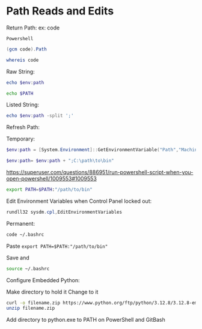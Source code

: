 # Path Reads and Edits

Return Path:
ex: code

````
Powershell
````
```PowerShell
(gcm code).Path
```

```bash
whereis code
```

Raw String:

```PowerShell
echo $env:path
```

```bash
echo $PATH
```

Listed String:

```PowerShell
echo $env:path -split ';'
```

Refresh Path:

Temporary:

```PowerShell
$env:path = [System.Environment]::GetEnvironmentVariable("Path","Machine") + ";" + [System.Environment]::GetEnvironmentVariable("Path","User")
```

```PowerShell
$env:path= $env:path + ";C:\path\to\bin"
```

https://superuser.com/questions/886951/run-powershell-script-when-you-open-powershell/1009553#1009553

```bash
export PATH=$PATH:"/path/to/bin"
```

Edit Environment Variables when Control Panel locked out:

```PowerShell
rundll32 sysdm.cpl,EditEnvironmentVariables
```

Permanent:

```bash
code ~/.bashrc
```

Paste
`export PATH=$PATH:"/path/to/bin"`

Save and
```bash
source ~/.bashrc
```

Configure Embedded Python:

Make directory to hold it
Change to it

```bash
curl -o filename.zip https://www.python.org/ftp/python/3.12.8/3.12.8-embed-amd64.zip
unzip filename.zip
```

Add directory to python.exe to PATH on PowerShell and GitBash
